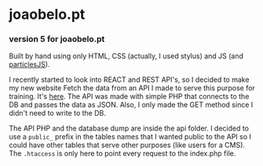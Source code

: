 # joaobelo.pt

### version 5 for joaobelo.pt

Built by hand using only HTML, CSS (actually, I used stylus) and JS (and [particlesJS](https://github.com/VincentGarreau/particles.js/)).

I recently started to look into REACT and REST API's, so I decided to make my new website Fetch the data from an API I made to serve this purpose for training. It's [here](https://api.joaobelo.pt). The API was made with simple PHP that connects to the DB and passes the data as JSON. Also, I only made the GET method since I didn't need to write to the DB.

The API PHP and the database dump are inside the api folder. I decided to use a ``public_`` prefix in the tables names that I wanted public to the API so I could have other tables that serve other purposes (like users for a CMS).
The ``.htaccess`` is only here to point every request to the index.php file.
